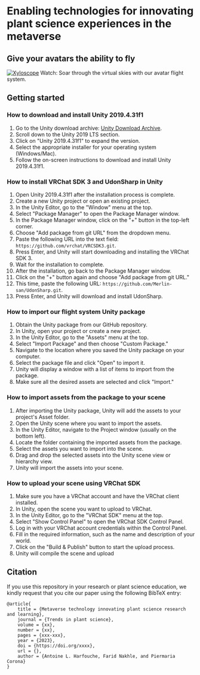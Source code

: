 # Enabling technologies for innovating plant science experiences in the metaverse

## Give your avatars the ability to fly

[![Xyloscope](http://faridnakhle.com/unitus/ToMTIPS/Flight_thumb.png)](http://faridnakhle.com/unitus/ToMTIPS/Flight.mp4)
Watch: Soar through the virtual skies with our avatar flight system.

## Getting started

### How to download and install Unity 2019.4.31f1

1. Go to the Unity download archive: [Unity Download Archive](https://unity3d.com/get-unity/download/archive).
2. Scroll down to the Unity 2019 LTS section.
3. Click on "Unity 2019.4.31f1" to expand the version.
4. Select the appropriate installer for your operating system (Windows/Mac).
5. Follow the on-screen instructions to download and install Unity 2019.4.31f1.

### How to install VRChat SDK 3 and UdonSharp in Unity

1. Open Unity 2019.4.31f1 after the installation process is complete.
2. Create a new Unity project or open an existing project.
3. In the Unity Editor, go to the "Window" menu at the top.
4. Select "Package Manager" to open the Package Manager window.
5. In the Package Manager window, click on the "+" button in the top-left corner.
6. Choose "Add package from git URL" from the dropdown menu.
7. Paste the following URL into the text field: `https://github.com/vrchat/VRCSDK3.git`.
8. Press Enter, and Unity will start downloading and installing the VRChat SDK 3.
9. Wait for the installation to complete.
10. After the installation, go back to the Package Manager window.
11. Click on the "+" button again and choose "Add package from git URL."
12. This time, paste the following URL: `https://github.com/Merlin-san/UdonSharp.git`.
13. Press Enter, and Unity will download and install UdonSharp.

### How to import our flight system Unity package

1. Obtain the Unity package from our GitHub repository.
2. In Unity, open your project or create a new project.
3. In the Unity Editor, go to the "Assets" menu at the top.
4. Select "Import Package" and then choose "Custom Package."
5. Navigate to the location where you saved the Unity package on your computer.
6. Select the package file and click "Open" to import it.
7. Unity will display a window with a list of items to import from the package.
8. Make sure all the desired assets are selected and click "Import."

### How to import assets from the package to your scene

1. After importing the Unity package, Unity will add the assets to your project's Asset folder.
2. Open the Unity scene where you want to import the assets.
3. In the Unity Editor, navigate to the Project window (usually on the bottom left).
4. Locate the folder containing the imported assets from the package.
5. Select the assets you want to import into the scene.
6. Drag and drop the selected assets into the Unity scene view or hierarchy view.
7. Unity will import the assets into your scene.

### How to upload your scene using VRChat SDK

1. Make sure you have a VRChat account and have the VRChat client installed.
2. In Unity, open the scene you want to upload to VRChat.
3. In the Unity Editor, go to the "VRChat SDK" menu at the top.
4. Select "Show Control Panel" to open the VRChat SDK Control Panel.
5. Log in with your VRChat account credentials within the Control Panel.
6. Fill in the required information, such as the name and description of your world.
7. Click on the "Build & Publish" button to start the upload process.
8. Unity will compile the scene and upload


## Citation

If you use this repository in your research or plant science education, we kindly request that you cite our paper using the following BibTeX entry:

```
@article{
	title = {Metaverse technology innovating plant science research and learning},
	journal = {Trends in plant science},
	volume = {xx},
	number = {xx},
	pages = {xxx-xxx},
	year = {2023},
	doi = {https://doi.org/xxxx},
	url = {},
	author = {Antoine L. Harfouche, Farid Nakhle, and Piermaria Corona}
}
```
